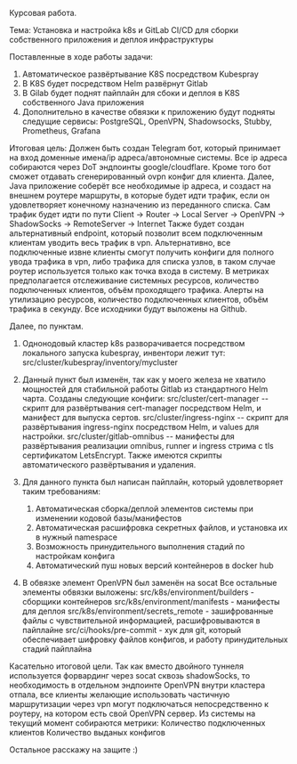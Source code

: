 Курсовая работа.

Тема: Установка и настройка k8s и GitLab CI/CD для сборки собственного приложения и деплоя инфраструктуры

Поставленные в ходе работы задачи:

1) Автоматическое развёртывание K8S посредством Kubespray
2) В K8S будет посредством Helm развёрнут Gitlab
3) В Gilab будет поднят пайплайн для сбоки и деплоя в K8S собственного Java приложения
4) Дополнительно в качестве обвязки к приложению будут подняты следущие сервисы: PostgreSQL, OpenVPN, Shadowsocks, Stubby, Prometheus, Grafana

Итоговая цель:
Должен быть создан Telegram бот, который принимает на вход доменные имена/ip адреса/автономные системы. Все ip адреса собираются через DoT эндпоинты google/cloudflare. Кроме того бот сможет отдавать сгенерированный ovpn конфиг для клиента.
Далее, Java приложение соберёт все необходимые ip адреса, и создаст на внешнем роутере маршруты, в которые будет идти трафик, если он удовлетворяет конечному назначению из переданного списка. Сам трафик будет идти по пути Client -> Router -> Local Server -> OpenVPN -> ShadowSocks -> RemoteServer -> Internet
Также будет создан альтернативный endpoint, который позволит всем подключенным клиентам уводить весь трафик в vpn.
Альтернативно, все подключенные извне клиенты смогут получить конфиги для полного увода трафика в vpn, либо трафика для списка узлов, в таком случае роутер используется только как точка входа в систему.
В метриках предполагается отслеживание системных ресурсов, количество подключенных клиентов, объём проходящего трафика. Алерты на утилизацию ресурсов, количество подключенных клиентов, объём трафика в секунду.
Все исходники будут выложены на Github.

Далее, по пунктам.

1) Однонодовый кластер k8s разворачивается посредством локального запуска kubespray, инвентори лежит тут:
    src/cluster/kubespray/inventory/mycluster

2) Данный пункт был изменён, так как у моего железа не хватило мощностей для стабильной работы Gitlab из стандартного Helm чарта.
    Созданы следующие конфиги:
    src/cluster/cert-manager -- скрипт для развёртывания cert-manager посредством Helm, и манифест для выпуска сертов.
    src/cluster/ingress-nginx -- скрипт для развёртывания ingress-nginx посредством Helm, и values для настройки.
    src/cluster/gitlab-omnibus -- манифесты для развёртывания реализации omnibus, runner и ingress стрима с tls сертификатом LetsEncrypt. Также имеются скрипты автоматического развёртывания и удаления.

3) Для данного пункта был написан пайплайн, который удовлетворяет таким требованиям:
    1) Автоматическая сборка/деплой элементов системы при изменении кодовой базы/манифестов
    2) Автоматическая расшифровка секретных файлов, и установка их в нужный namespace
    3) Возможность принудительного выполнения стадий по настройкам конфига
    4) Автоматический пуш новых версий контейнеров в docker hub

4) В обвязке элемент OpenVPN был заменён на socat
    Все остальные элементы обвязки выложены:
        src/k8s/environment/builders - сборщики контейнеров
        src/k8s/environment/manifests - манифесты для деплоя
        src/k8s/environment/secrets_remote - зашифрованные файлы с чувствительной информацией, расшифровываются в пайплайне
        src/ci/hooks/pre-commit - хук для git, который обеспечивает шифровку файлов конфигов, и работу принудительных стадий пайплайна

Касательно итоговой цели. Так как вместо двойного туннеля используется форвардинг через socat сквозь shadowSocks, то необходимость в отдельном эндпоинте OpenVPN внутри кластера отпала, все клиенты желающие использовать частичную маршрутизации через vpn могут подключаться непосредственно к роутеру, на котором есть свой OpenVPN сервер.
Из системы на текущий момент собираются метрики:
    Количество подключенных клиентов
    Количество выданых конфигов

Остальное расскажу на защите :)
